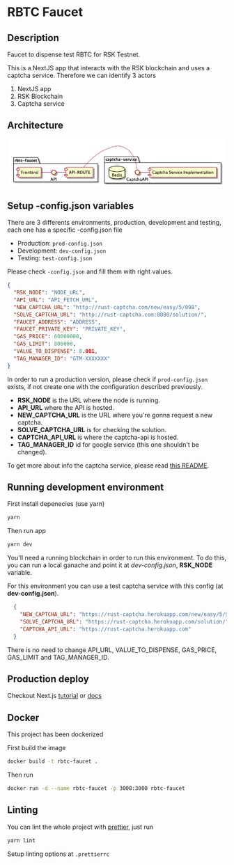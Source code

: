 # RBTC Faucet

## Description

Faucet to dispense test RBTC for RSK Testnet.

This is a NextJS app that interacts with the RSK blockchain and uses a captcha service. Therefore we can identify 3 actors

1. NextJS app
2. RSK Blockchain
3. Captcha service 

## Architecture

![diagram](./diagrams/stack.png)

## Setup -config.json variables

There are 3 differents environments, production, development and testing, each one has a specific -config.json file 

- Production: `prod-config.json`
- Development: `dev-config.json`
- Testing: `test-config.json`

Please check `-config.json` and fill them with right values.

```json
{
  "RSK_NODE": "NODE_URL", 
  "API_URL": "API_FETCH_URL",
  "NEW_CAPTCHA_URL": "http://rust-captcha.com/new/easy/5/998",
  "SOLVE_CAPTCHA_URL": "http://rust-captcha.com:8080/solution/",
  "FAUCET_ADDRESS": "ADDRESS",
  "FAUCET_PRIVATE_KEY": "PRIVATE_KEY",
  "GAS_PRICE": 60000000,
  "GAS_LIMIT": 800000,
  "VALUE_TO_DISPENSE": 0.001,
  "TAG_MANAGER_ID": "GTM-XXXXXXX"
}
```

In order to run a production version, please check if `prod-config.json` exists, if not create one with the configuration described previously.

- **RSK_NODE** is the URL where the node is running.
- **API_URL** where the API is hosted.
- **NEW_CAPTCHA_URL** is the URL where you're gonna request a new captcha.
- **SOLVE_CAPTCHA_URL** is for checking the solution.
- **CAPTCHA_API_URL** is where the captcha-api is hosted. 
- **TAG_MANAGER_ID** id for google service (this one shouldn't be changed).

To get more about info the captcha service, please read [this README](https://github.com/rsksmart/rust-captcha/blob/master/README.md).

## Running development environment

First install depenecies (use yarn)

```bash
yarn
```

Then run app 

```bash
yarn dev
```

You'll need a running blockchain in order to run this environment. To do this, you can run a local ganache and point it at _dev-config.json_, **RSK_NODE** variable.

For this environment you can use a test captcha service with this config (at __dev-config.json__).

```json
  {
    "NEW_CAPTCHA_URL": "https://rust-captcha.herokuapp.com/new/easy/5/998",
    "SOLVE_CAPTCHA_URL": "https://rust-captcha.herokuapp.com/solution/",
    "CAPTCHA_API_URL": "https://rust-captcha.herokuapp.com"
  }
```

There is no need to change API_URL, VALUE_TO_DISPENSE, GAS_PRICE, GAS_LIMIT and TAG_MANAGER_ID.

## Production deploy

Checkout Next.js [tutorial](https://nextjs.org/learn/basics/deploying-a-nextjs-app/deploying-to-your-own-environment) or [docs](https://nextjs.org/docs#production-deployment)

## Docker 

This project has been dockerized 

First build the image

```bash
docker build -t rbtc-faucet .
```

Then run

```bash
docker run -d --name rbtc-faucet -p 3000:3000 rbtc-faucet
```

## Linting

You can lint the whole project with [prettier](https://prettier.io/), just run

```bash
yarn lint
```

Setup linting options at `.prettierrc`